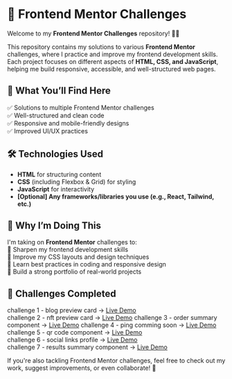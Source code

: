 # 🚀 Frontend Mentor Challenges  

Welcome to my **Frontend Mentor Challenges** repository! 🎨✨  

This repository contains my solutions to various **Frontend Mentor** challenges, where I practice and improve my frontend development skills. Each project focuses on different aspects of **HTML, CSS, and JavaScript**, helping me build responsive, accessible, and well-structured web pages.  

## 🌟 What You’ll Find Here  
✅ Solutions to multiple Frontend Mentor challenges  
✅ Well-structured and clean code  
✅ Responsive and mobile-friendly designs  
✅ Improved UI/UX practices  

## 🛠️ Technologies Used  
- **HTML** for structuring content  
- **CSS** (including Flexbox & Grid) for styling  
- **JavaScript** for interactivity  
- **[Optional] Any frameworks/libraries you use (e.g., React, Tailwind, etc.)**  

## 📌 Why I’m Doing This  
I'm taking on **Frontend Mentor** challenges to:  
🔹 Sharpen my frontend development skills  
🔹 Improve my CSS layouts and design techniques  
🔹 Learn best practices in coding and responsive design  
🔹 Build a strong portfolio of real-world projects  

## 🚧 Challenges Completed  
challenge 1 -  blog preview card -> <a href="blogpreviewcardmain.vercel.app">Live Demo</a><br>
challenge 2 -  nft preview card -> <a href="">Live Demo</a>
challenge 3 -  order summary component -> <a href="https://order-summary-main-alpha.vercel.app/">Live Demo</a>
challenge 4 -  ping comming soon -> <a href="frontend-mentor-challenges-gules.vercel.app">Live Demo</a><br>
challenge 5 -  qr code component -> <a href="qr-code-component-main-gamma-one.vercel.app">Live Demo</a><br>
challenge 6 -  social links profile -> <a href="sociallinksprofile-steel.vercel.app">Live Demo</a><br>
challenge 7 -  results summary component -> <a href="">Live Demo</a><br>

If you're also tackling Frontend Mentor challenges, feel free to check out my work, suggest improvements, or even collaborate! 🚀  
